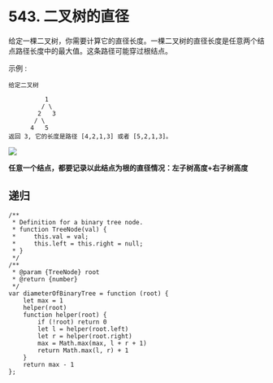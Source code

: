 # 543. 二叉树的直径

给定一棵二叉树，你需要计算它的直径长度。一棵二叉树的直径长度是任意两个结点路径长度中的最大值。这条路径可能穿过根结点。

示例 :

```
给定二叉树

          1
         / \
        2   3
       / \
      4   5
返回 3, 它的长度是路径 [4,2,1,3] 或者 [5,2,1,3]。
```

![](https://pic.leetcode-cn.com/f6c78da419307c972303f9e55f18fc36c57cbc6c5f3f0a9a2a443740c555b056-image.png)

**任意一个结点，都要记录以此结点为根的直径情况：左子树高度+右子树高度**

## 递归
```
/**
 * Definition for a binary tree node.
 * function TreeNode(val) {
 *     this.val = val;
 *     this.left = this.right = null;
 * }
 */
/**
 * @param {TreeNode} root
 * @return {number}
 */
var diameterOfBinaryTree = function (root) {
    let max = 1
    helper(root)
    function helper(root) {
        if (!root) return 0
        let l = helper(root.left)
        let r = helper(root.right)
        max = Math.max(max, l + r + 1)
        return Math.max(l, r) + 1
    }
    return max - 1
};
```